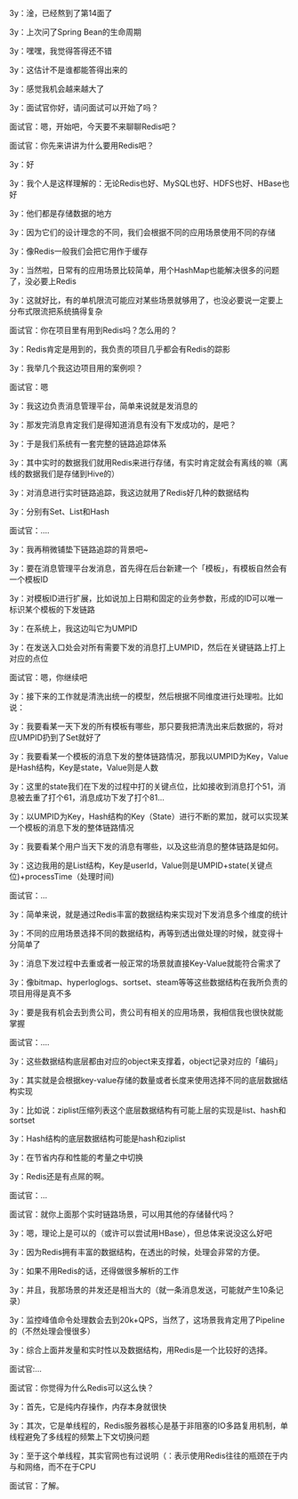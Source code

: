 3y：淦，已经熬到了第14面了

3y：上次问了Spring Bean的生命周期

3y：嘿嘿，我觉得答得还不错

3y：这估计不是谁都能答得出来的

3y：感觉我机会越来越大了





3y：面试官你好，请问面试可以开始了吗？

面试官：嗯，开始吧，今天要不来聊聊Redis吧？

面试官：你先来讲讲为什么要用Redis吧？

3y：好

3y：我个人是这样理解的：无论Redis也好、MySQL也好、HDFS也好、HBase也好

3y：他们都是存储数据的地方

3y：因为它们的设计理念的不同，我们会根据不同的应用场景使用不同的存储

3y：像Redis一般我们会把它用作于缓存

3y：当然啦，日常有的应用场景比较简单，用个HashMap也能解决很多的问题了，没必要上Redis

3y：这就好比，有的单机限流可能应对某些场景就够用了，也没必要说一定要上分布式限流把系统搞得复杂



面试官：你在项目里有用到Redis吗？怎么用的？

3y：Redis肯定是用到的，我负责的项目几乎都会有Redis的踪影

3y：我举几个我这边项目用的案例呗？

面试官：嗯



3y：我这边负责消息管理平台，简单来说就是发消息的

3y：那发完消息肯定我们是得知道消息有没有下发成功的，是吧？

3y：于是我们系统有一套完整的链路追踪体系

3y：其中实时的数据我们就用Redis来进行存储，有实时肯定就会有离线的嘛（离线的数据我们是存储到Hive的）

3y：对消息进行实时链路追踪，我这边就用了Redis好几种的数据结构

3y：分别有Set、List和Hash

面试官：....

3y：我再稍微铺垫下链路追踪的背景吧~

3y：要在消息管理平台发消息，首先得在后台新建一个「模板」，有模板自然会有一个模板ID

3y：对模板ID进行扩展，比如说加上日期和固定的业务参数，形成的ID可以唯一标识某个模板的下发链路

3y：在系统上，我这边叫它为UMPID

3y：在发送入口处会对所有需要下发的消息打上UMPID，然后在关键链路上打上对应的点位

面试官：嗯，你继续吧

3y：接下来的工作就是清洗出统一的模型，然后根据不同维度进行处理啦。比如说：

3y：我要看某一天下发的所有模板有哪些，那只要我把清洗出来后数据的，将对应UMPID扔到了Set就好了

3y：我要看某一个模板的消息下发的整体链路情况，那我以UMPID为Key，Value是Hash结构，Key是state，Value则是人数

3y：这里的state我们在下发的过程中打的关键点位，比如接收到消息打个51，消息被去重了打个61，消息成功下发了打个81...

3y：以UMPID为Key，Hash结构的Key（State）进行不断的累加，就可以实现某一个模板的消息下发的整体链路情况

3y：我要看某个用户当天下发的消息有哪些，以及这些消息的整体链路是如何。

3y：这边我用的是List结构，Key是userId，Value则是UMPID+state(关键点位)+processTime（处理时间)

面试官：...

3y：简单来说，就是通过Redis丰富的数据结构来实现对下发消息多个维度的统计

3y：不同的应用场景选择不同的数据结构，再等到透出做处理的时候，就变得十分简单了

3y：消息下发过程中去重或者一般正常的场景就直接Key-Value就能符合需求了

3y：像bitmap、hyperloglogs、sortset、steam等等这些数据结构在我所负责的项目用得是真不多

3y：要是我有机会去到贵公司，贵公司有相关的应用场景，我相信我也很快就能掌握

面试官：....

3y：这些数据结构底层都由对应的object来支撑着，object记录对应的「编码」

3y：其实就是会根据key-value存储的数量或者长度来使用选择不同的底层数据结构实现

3y：比如说：ziplist压缩列表这个底层数据结构有可能上层的实现是list、hash和sortset

3y：Hash结构的底层数据结构可能是hash和ziplist

3y：在节省内存和性能的考量之中切换

3y：Redis还是有点屌的啊。

面试官：...

面试官：就你上面那个实时链路场景，可以用其他的存储替代吗？

3y：嗯，理论上是可以的（或许可以尝试用HBase），但总体来说没这么好吧

3y：因为Redis拥有丰富的数据结构，在透出的时候，处理会非常的方便。

3y：如果不用Redis的话，还得做很多解析的工作

3y：并且，我那场景的并发还是相当大的（就一条消息发送，可能就产生10条记录）

3y：监控峰值命令处理数会去到20k+QPS，当然了，这场景我肯定用了Pipeline的（不然处理会慢很多）

3y：综合上面并发量和实时性以及数据结构，用Redis是一个比较好的选择。

面试官:...

面试官：你觉得为什么Redis可以这么快？

3y：首先，它是纯内存操作，内存本身就很快

3y：其次，它是单线程的，Redis服务器核心是基于非阻塞的IO多路复用机制，单线程避免了多线程的频繁上下文切换问题

3y：至于这个单线程，其实官网也有过说明（：表示使用Redis往往的瓶颈在于内与和网络，而不在于CPU

面试官：了解。























